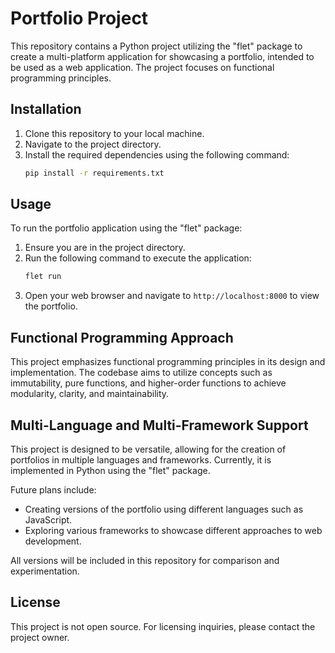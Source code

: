 # Portfolio Project

This repository contains a Python project utilizing the "flet" package to create a multi-platform application for showcasing a portfolio, intended to be used as a web application. The project focuses on functional programming principles.

## Installation

1. Clone this repository to your local machine.
2. Navigate to the project directory.
3. Install the required dependencies using the following command:
   ```bash
   pip install -r requirements.txt
   ```

## Usage

To run the portfolio application using the "flet" package:

1. Ensure you are in the project directory.
2. Run the following command to execute the application:
   ```bash
   flet run
   ```
3. Open your web browser and navigate to `http://localhost:8000` to view the portfolio.

## Functional Programming Approach

This project emphasizes functional programming principles in its design and implementation. The codebase aims to utilize concepts such as immutability, pure functions, and higher-order functions to achieve modularity, clarity, and maintainability.

## Multi-Language and Multi-Framework Support

This project is designed to be versatile, allowing for the creation of portfolios in multiple languages and frameworks. Currently, it is implemented in Python using the "flet" package. 

Future plans include:
- Creating versions of the portfolio using different languages such as JavaScript.
- Exploring various frameworks to showcase different approaches to web development.

All versions will be included in this repository for comparison and experimentation.


## License

This project is not open source. For licensing inquiries, please contact the project owner.
